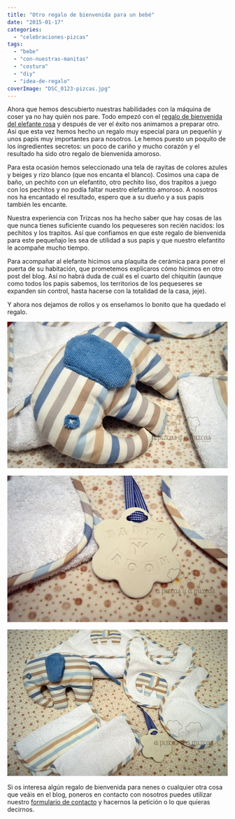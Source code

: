 ```yaml
---
title: "Otro regalo de bienvenida para un bebé"
date: "2015-01-17"
categories:
  - "celebraciones-pizcas"
tags:
  - "bebe"
  - "con-nuestras-manitas"
  - "costura"
  - "diy"
  - "idea-de-regalo"
coverImage: "DSC_0123-pizcas.jpg"
---
```


Ahora que hemos descubierto nuestras habilidades con la máquina de coser ya no hay quién nos pare. Todo empezó con el [regalo de bienvenida del elefante rosa](/un-regalo-de-bienvenida/ "Regalo de bienvenida elefante rosa") y después de ver el éxito nos animamos a preparar otro.  Así que esta vez hemos hecho un regalo muy especial para un pequeñín y unos papis muy importantes para nosotros. Le hemos puesto un poquito de los ingredientes secretos: un poco de cariño y mucho corazón y el resultado ha sido otro regalo de bienvenida amoroso.

Para esta ocasión hemos seleccionado una tela de rayitas de colores azules y beiges y rizo blanco (que nos encanta el blanco). Cosimos una capa de baño, un pechito con un elefantito, otro pechito liso, dos trapitos a juego con los pechitos y no podía faltar nuestro elefantito amoroso. A nosotros nos ha encantado el resultado, espero que a su dueño y a sus papis también les encante.

Nuestra experiencia con Trizcas nos ha hecho saber que hay cosas de las que nunca tienes suficiente cuando los pequeseres son recién nacidos: los pechitos y los trapitos. Así que confiamos en que este regalo de bienvenida para este pequeñajo les sea de utilidad a sus papis y que nuestro elefantito le acompañe mucho tiempo.

Para acompañar al elefante hicimos una plaquita de cerámica para poner el puerta de su habitación, que prometemos explicaros cómo hicimos en otro post del blog. Así no habrá duda de cuál es el cuarto del chiquitín (aunque como todos los papis sabemos, los territorios de los pequeseres se expanden sin control, hasta hacerse con la totalidad de la casa, jeje).

Y ahora nos dejamos de rollos y os enseñamos lo bonito que ha quedado el regalo.

![Nuestro elefante amoroso en busca de su nuevo dueño](images/DSC_0132-pizcas.jpg)

![The baby´s room. Que todo el mundo lo sepa](images/DSC_0127-pizcas.jpg)

![Todo preparado para enviar a su nuevo dueño](images/DSC_0123-pizcas.jpg)

Si os interesa algún regalo de bienvenida para nenes o cualquier otra cosa que veáis en el blog, poneros en contacto con nosotros puedes utilizar nuestro [formulario de contacto](/contacto/ "Ponte en contacto con nosotros") y hacernos la petición o lo que quieras decirnos.
